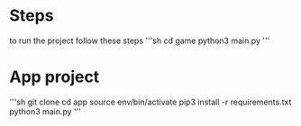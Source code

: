 # Steps


to run the project follow these steps
'''sh
cd game
python3 main.py
'''

# App project
'''sh
git clone
cd app
source env/bin/activate
pip3 install -r requirements.txt
python3 main.py
'''